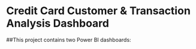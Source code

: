 # Credit Card Customer & Transaction Analysis Dashboard
 ##This project contains two Power BI dashboards:

